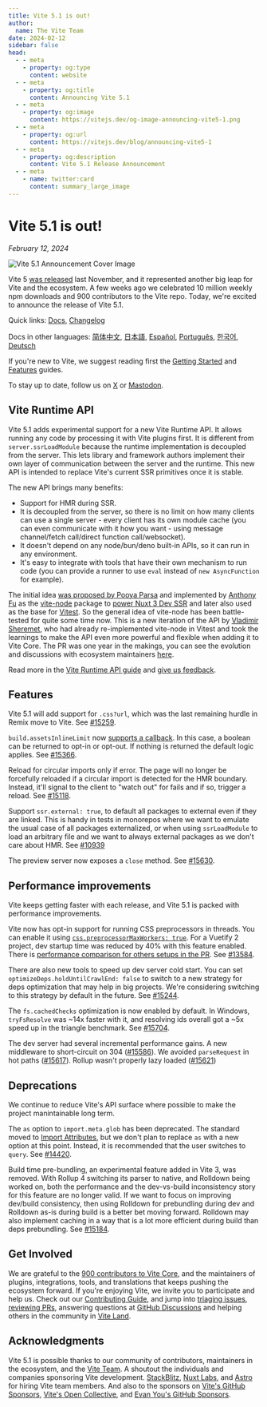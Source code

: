 ```yaml
---
title: Vite 5.1 is out!
author:
  name: The Vite Team
date: 2024-02-12
sidebar: false
head:
  - - meta
    - property: og:type
      content: website
  - - meta
    - property: og:title
      content: Announcing Vite 5.1
  - - meta
    - property: og:image
      content: https://vitejs.dev/og-image-announcing-vite5-1.png
  - - meta
    - property: og:url
      content: https://vitejs.dev/blog/announcing-vite5-1
  - - meta
    - property: og:description
      content: Vite 5.1 Release Announcement
  - - meta
    - name: twitter:card
      content: summary_large_image
---
```


# Vite 5.1 is out!

_February 12, 2024_

![Vite 5.1 Announcement Cover Image](/og-image-announcing-vite5-1.png)

Vite 5 [was released](./announcing-vite5.md) last November, and it represented another big leap for Vite and the ecosystem. A few weeks ago we celebrated 10 million weekly npm downloads and 900 contributors to the Vite repo. Today, we're excited to announce the release of Vite 5.1.

Quick links: [Docs](/), [Changelog](https://github.com/vitejs/vite/blob/main/packages/vite/CHANGELOG.md)

Docs in other languages: [简体中文](https://cn.vitejs.dev/), [日本語](https://ja.vitejs.dev/), [Español](https://es.vitejs.dev/), [Português](https://pt.vitejs.dev/), [한국어](https://ko.vitejs.dev/), [Deutsch](https://de.vitejs.dev/)

If you're new to Vite, we suggest reading first the [Getting Started](/guide/) and [Features](/guide/features) guides.

To stay up to date, follow us on [X](https://x.com/vite_js) or [Mastodon](https://webtoo.ls/@vite).

## Vite Runtime API

Vite 5.1 adds experimental support for a new Vite Runtime API. It allows running any code by processing it with Vite plugins first. It is different from `server.ssrLoadModule` because the runtime implementation is decoupled from the server. This lets library and framework authors implement their own layer of communication between the server and the runtime. This new API is intended to replace Vite's current SSR primitives once it is stable.

The new API brings many benefits:

- Support for HMR during SSR.
- It is decoupled from the server, so there is no limit on how many clients can use a single server - every client has its own module cache (you can even communicate with it how you want - using message channel/fetch call/direct function call/websocket).
- It doesn't depend on any node/bun/deno built-in APIs, so it can run in any environment.
- It's easy to integrate with tools that have their own mechanism to run code (you can provide a runner to use `eval` instead of `new AsyncFunction` for example).

The initial idea [was proposed by Pooya Parsa](https://github.com/nuxt/vite/pull/201) and implemented by [Anthony Fu](https://github.com/antfu) as the [vite-node](https://github.com/vitest-dev/vitest/tree/main/packages/vite-node#readme) package to [power Nuxt 3 Dev SSR](https://antfu.me/posts/dev-ssr-on-nuxt) and later also used as the base for [Vitest](https://vitest.dev). So the general idea of vite-node has been battle-tested for quite some time now. This is a new iteration of the API by [Vladimir Sheremet](https://github.com/sheremet-va), who had already re-implemented vite-node in Vitest and took the learnings to make the API even more powerful and flexible when adding it to Vite Core. The PR was one year in the makings, you can see the evolution and discussions with ecosystem maintainers [here](https://github.com/vitejs/vite/issues/12165).

Read more in the [Vite Runtime API guide](https://main.vitejs.dev/guide/api-vite-runtime) and [give us feedback](https://github.com/vitejs/vite/discussions/15774).

## Features

Vite 5.1 will add support for `.css?url`, which was the last remaining hurdle in Remix move to Vite. See [#15259](https://github.com/vitejs/vite/issues/15259).

`build.assetsInlineLimit` now [supports a callback](https://main.vitejs.dev/config/build-options.html#build-assetsinlinelimit). In this case, a boolean can be returned to opt-in or opt-out. If nothing is returned the default logic applies. See [#15366](https://github.com/vitejs/vite/issues/15366).

Reload for circular imports only if error. The page will no longer be forcefully reloaded if a circular import is detected for the HMR boundary. Instead, it'll signal to the client to "watch out" for fails and if so, trigger a reload. See [#15118](https://github.com/vitejs/vite/issues/15118).

Support `ssr.external: true`, to default all packages to external even if they are linked. This is handy in tests in monorepos where we want to emulate the usual case of all packages externalized, or when using `ssrLoadModule` to load an arbitrary file and we want to always external packages as we don't care about HMR. See [#10939](https://github.com/vitejs/vite/issues/10939)

The preview server now exposes a `close` method. See [#15630](https://github.com/vitejs/vite/issues/15630).

## Performance improvements

Vite keeps getting faster with each release, and Vite 5.1 is packed with performance improvements.

Vite now has opt-in support for running CSS preprocessors in threads. You can enable it using [`css.preprocessorMaxWorkers: true`](https://main.vitejs.dev/config/shared-options.html#css-preprocessormaxworkers). For a Vuetify 2 project, dev startup time was reduced by 40% with this feature enabled. There is [performance comparison for others setups in the PR](https://github.com/vitejs/vite/pull/13584#issuecomment-1678827918). See [#13584](https://github.com/vitejs/vite/issues/13584).

There are also new tools to speed up dev server cold start. You can set `optimizeDeps.holdUntilCrawlEnd: false` to switch to a new strategy for deps optimization that may help in big projects. We're considering switching to this strategy by default in the future. See [#15244](https://github.com/vitejs/vite/issues/15244).

The `fs.cachedChecks` optimization is now enabled by default. In Windows, `tryFsResolve` was ~14x faster with it, and resolving ids overall got a ~5x speed up in the triangle benchmark. See [#15704](https://github.com/vitejs/vite/issues/15704).

The dev server had several incremental performance gains. A new middleware to short-circuit on 304 ([#15586](https://github.com/vitejs/vite/issues/15586)). We avoided `parseRequest` in hot paths ([#15617](https://github.com/vitejs/vite/issues/15617)). Rollup wasn't properly lazy loaded ([#15621](https://github.com/vitejs/vite/issues/15621))

## Deprecations

We continue to reduce Vite's API surface where possible to make the project manintainable long term.

The `as` option to `import.meta.glob` has been deprecated. The standard moved to [Import Attributes](https://github.com/tc39/proposal-import-attributes), but we don't plan to replace `as` with a new option at this point. Instead, it is recommended that the user switches to `query`. See [#14420](https://github.com/vitejs/vite/issues/14420).

Build time pre-bundling, an experimental feature added in Vite 3, was removed. With Rollup 4 switching its parser to native, and Rolldown being worked on, both the performance and the dev-vs-build inconsistency story for this feature are no longer valid. If we want to focus on improving dev/build consistency, then using Rolldown for prebundling during dev and Rolldown as-is during build is a better bet moving forward. Rolldown may also implement caching in a way that is a lot more efficient during build than deps prebundling. See [#15184](https://github.com/vitejs/vite/issues/15184).

## Get Involved

We are grateful to the [900 contributors to Vite Core](https://github.com/vitejs/vite/graphs/contributors), and the maintainers of plugins, integrations, tools, and translations that keeps pushing the ecosystem forward. If you're enjoying Vite, we invite you to participate and help us. Check out our [Contributing Guide](https://github.com/vitejs/vite/blob/main/CONTRIBUTING.md), and jump into [triaging issues](https://github.com/vitejs/vite/issues), [reviewing PRs](https://github.com/vitejs/vite/pulls), answering questions at [GitHub Discussions](https://github.com/vitejs/vite/discussions) and helping others in the community in [Vite Land](https://chat.vitejs.dev).

## Acknowledgments

Vite 5.1 is possible thanks to our community of contributors, maintainers in the ecosystem, and the [Vite Team](/team). A shoutout the individuals and companies sponsoring Vite development. [StackBlitz](https://stackblitz.com/), [Nuxt Labs](https://nuxtlabs.com/), and [Astro](https://astro.build) for hiring Vite team members. And also to the sponsors on [Vite's GitHub Sponsors](https://github.com/sponsors/vitejs), [Vite's Open Collective](https://opencollective.com/vite), and [Evan You's GitHub Sponsors](https://github.com/sponsors/yyx990803).
